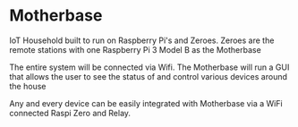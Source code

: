 # Motherbase
IoT Household built to run on Raspberry Pi's and Zeroes. Zeroes are the remote stations with one Raspberry Pi 3 Model B as the Motherbase

The entire system will be connected via Wifi. The Motherbase will run a GUI that allows the user to see the status of and control various devices around the house

Any and every device can be easily integrated with Motherbase via a WiFi connected Raspi Zero and Relay. 

